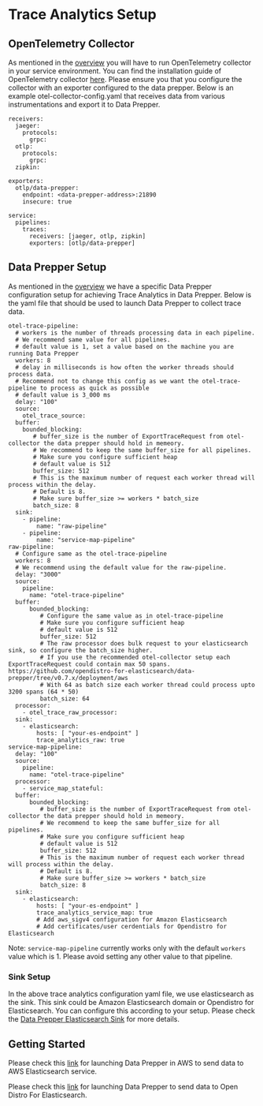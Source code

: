 # Trace Analytics Setup

## OpenTelemetry Collector

As mentioned in the [overview](trace_overview.md#Introduction) you will have to run OpenTelemetry collector in your service environment. You can find the installation guide of OpenTelemetry collector [here](https://opentelemetry.io/docs/collector/getting-started/#getting-started).  Please ensure you that you configure the collector with an exporter configured to the data prepper. Below is an example otel-collector-config.yaml that receives data from various instrumentations and export it to Data Prepper. 

```
receivers:
  jaeger:
    protocols:
      grpc:
  otlp:
    protocols:
      grpc:
  zipkin:

exporters:
  otlp/data-prepper:
    endpoint: <data-prepper-address>:21890
    insecure: true

service:
  pipelines:
    traces:
      receivers: [jaeger, otlp, zipkin]
      exporters: [otlp/data-prepper]
```


## Data Prepper Setup
As mentioned in the [overview](trace_overview.md) we have a specific Data Prepper configuration setup for achieving Trace Analytics in Data Prepper. Below is the yaml file that should be used to launch Data Prepper to collect trace data.

```
otel-trace-pipeline:
  # workers is the number of threads processing data in each pipeline. 
  # We recommend same value for all pipelines.
  # default value is 1, set a value based on the machine you are running Data Prepper
  workers: 8 
  # delay in milliseconds is how often the worker threads should process data.
  # Recommend not to change this config as we want the otel-trace-pipeline to process as quick as possible
  # default value is 3_000 ms
  delay: "100" 
  source:
    otel_trace_source:
  buffer:
    bounded_blocking:
       # buffer_size is the number of ExportTraceRequest from otel-collector the data prepper should hold in memeory. 
       # We recommend to keep the same buffer_size for all pipelines. 
       # Make sure you configure sufficient heap
       # default value is 512
       buffer_size: 512
       # This is the maximum number of request each worker thread will process within the delay.
       # Default is 8.
       # Make sure buffer_size >= workers * batch_size
       batch_size: 8
  sink:
    - pipeline:
        name: "raw-pipeline"
    - pipeline:
        name: "service-map-pipeline"
raw-pipeline:
  # Configure same as the otel-trace-pipeline
  workers: 8 
  # We recommend using the default value for the raw-pipeline.
  delay: "3000" 
  source:
    pipeline:
      name: "otel-trace-pipeline"
  buffer:
      bounded_blocking:
         # Configure the same value as in otel-trace-pipeline
         # Make sure you configure sufficient heap
         # default value is 512
         buffer_size: 512
         # The raw processor does bulk request to your elasticsearch sink, so configure the batch_size higher.
         # If you use the recommended otel-collector setup each ExportTraceRequest could contain max 50 spans. https://github.com/opendistro-for-elasticsearch/data-prepper/tree/v0.7.x/deployment/aws
         # With 64 as batch size each worker thread could process upto 3200 spans (64 * 50)
         batch_size: 64
  processor:
    - otel_trace_raw_processor:
  sink:
    - elasticsearch:
        hosts: [ "your-es-endpoint" ]
        trace_analytics_raw: true
service-map-pipeline:
  delay: "100"
  source:
    pipeline:
      name: "otel-trace-pipeline"
  processor:
    - service_map_stateful:
  buffer:
      bounded_blocking:
         # buffer_size is the number of ExportTraceRequest from otel-collector the data prepper should hold in memeory. 
         # We recommend to keep the same buffer_size for all pipelines. 
         # Make sure you configure sufficient heap
         # default value is 512
         buffer_size: 512
         # This is the maximum number of request each worker thread will process within the delay.
         # Default is 8.
         # Make sure buffer_size >= workers * batch_size
         batch_size: 8
  sink:
    - elasticsearch:
        hosts: [ "your-es-endpoint" ]
        trace_analytics_service_map: true
        # Add aws_sigv4 configuration for Amazon Elasticsearch
        # Add certificates/user cerdentials for Opendistro for Elasticsearch
```

Note: `service-map-pipeline` currently works only with the default `workers` value which is 1. Please avoid setting any other value to that pipeline. 


### Sink Setup

In the above trace analytics configuration yaml file, we use elasticsearch as the sink. This sink could be Amazon Elasticsearch domain or Opendistro for Elasticsearch. You can configure this according to your setup. Please check the [Data Prepper Elasticsearch Sink](../../data-prepper-plugins/elasticsearch/README.md#Configuration) for more details. 


## Getting Started

Please check this [link](../../deployment/aws/README.md) for launching Data Prepper in AWS to send data to AWS Elasticsearch service.


Please check this [link](https://opendistro.github.io/for-elasticsearch-docs/docs/trace/data-prepper/)  for launching Data Prepper to send data to Open Distro For Elasticsearch.

